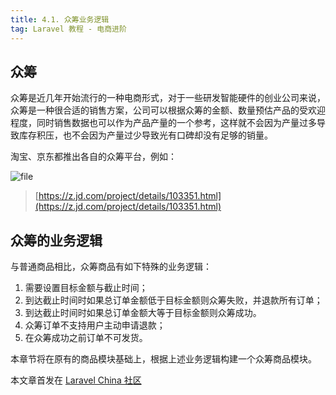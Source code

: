```yaml
---
title: 4.1. 众筹业务逻辑
tag: Laravel 教程 - 电商进阶
---
```


众筹
--

众筹是近几年开始流行的一种电商形式，对于一些研发智能硬件的创业公司来说，众筹是一种很合适的销售方案，公司可以根据众筹的金额、数量预估产品的受欢迎程度，同时销售数据也可以作为产品产量的一个参考，这样就不会因为产量过多导致库存积压，也不会因为产量过少导致光有口碑却没有足够的销量。

淘宝、京东都推出各自的众筹平台，例如：

![file](https://lccdn.phphub.org/uploads/images/201808/27/1/iz2U4HW34I.jpg?imageView2/2/w/1240/h/0)


> [https://z.jd.com/project/details/103351.html](https://z.jd.com/project/details/103351.html)

众筹的业务逻辑
-------

与普通商品相比，众筹商品有如下特殊的业务逻辑：

1.  需要设置目标金额与截止时间；
2.  到达截止时间时如果总订单金额低于目标金额则众筹失败，并退款所有订单；
3.  到达截止时间时如果总订单金额大等于目标金额则众筹成功。
4.  众筹订单不支持用户主动申请退款；
5.  在众筹成功之前订单不可发货。

本章节将在原有的商品模块基础上，根据上述业务逻辑构建一个众筹商品模块。

本文章首发在 [Laravel China 社区](https://laravel-china.org/)